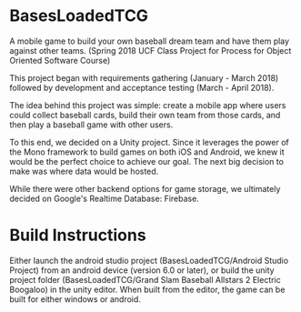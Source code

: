 # BasesLoadedTCG
A mobile game to build your own baseball dream team and have them play against other teams. (Spring 2018 UCF Class Project for Process for Object Oriented Software Course)

This project began with requirements gathering (January - March 2018) followed by development and acceptance testing (March - April 2018).

The idea behind this project was simple: create a mobile app where users could collect baseball cards, build their own team from those cards, and then play a baseball game with other users.

To this end, we decided on a Unity project. Since it leverages the power of the Mono framework to build games on both iOS and Android, we knew it would be the perfect choice to achieve our goal. The next big decision to make was where data would be hosted.

While there were other backend options for game storage, we ultimately decided on Google's Realtime Database: Firebase. 


# Build Instructions
Either launch the android studio project (BasesLoadedTCG/Android Studio Project) from an android device (version 6.0 or later), or build the unity project folder (BasesLoadedTCG/Grand Slam Baseball Allstars 2 Electric Boogaloo) in the unity editor. When built from the editor, the game can be built for either windows or android.
